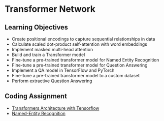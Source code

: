 # Transformer Network

## Learning Objectives
* Create positional encodings to capture sequential relationships in data
* Calculate scaled dot-product self-attention with word embeddings
* Implement masked multi-head attention
* Build and train a Transformer model
* Fine-tune a pre-trained transformer model for Named Entity Recognition
* Fine-tune a pre-trained transformer model for Question Answering
* Implement a QA model in TensorFlow and PyTorch
* Fine-tune a pre-trained transformer model to a custom dataset
* Perform extractive Question Answering

## Coding Assignment
* [Transformers Architecture with Tensorflow](./codes/C5_W4_A1_Transformer_Subclass_v1.ipynb)
* [Named-Entity Recognition](./codes/Transformer_application_Named_Entity_Recognition.ipynb)
